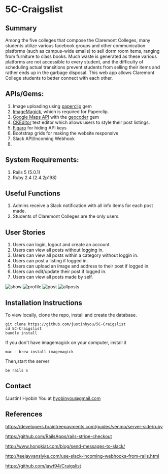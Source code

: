 5C-Craigslist
=================
Summary
-------
Among the five colleges that compose the Claremont Colleges, many students utilize various facebook groups and other communication platforms (such as campus-wide emails) to sell dorm room items, ranging from furniture to class books. Much waste is generated as these various platforms are not accessible to every student, and the difficulty of scheduling actual transitions prevent students from selling their items and rather ends up in the garbage disposal. This web app allows Claremont College students to better connect with each other.

APIs/Gems:
-------
1. Image uploading using <a href="https://github.com/thoughtbot/paperclip">paperclip</a> gem
2. <a href="https://github.com/thoughtbot/paperclip#image-processor">ImageMagick</a>, which is required for Paperclip.
3. <a href="https://developers.google.com/maps/web/">Google Maps API</a> with the <a href="https://github.com/alexreisner/geocoder"> geocoder</a> gem
4. <a href= "https://www.ckeditor.com">CKEditor</a> text editor which allows users to style their post listings.
5. <a href="https://github.com/laserlemon/figaro">Figaro</a> for hiding API keys
6. Bootstrap grids for making the website responsive
7. Slack API/Incoming Webhook
8. 

System Requirements:
-------
1. Rails 5 (5.0.1)
2. Ruby 2.4 (2.4.2p198)

Useful Functions
-------
1. Admins receive a Slack notification with all info items for each post made.
2. Students of Claremont Colleges are the only users. 

User Stories
-------
1. Users can login, logout and create an account.
2. Users can view all posts without logging in.
3. Users can view all posts within a category without loggin in.
4. Users can post a listing if logged in.
5. Users can upload an image and address to their post if logged in.
6. Users can edit/update their post if logged in.
8. Users can view all posts made by self. 

![show](https://cloud.githubusercontent.com/assets/22533214/25117292/75a8724c-23df-11e7-9f4b-0ed4c9898a0a.png)
![profile](https://cloud.githubusercontent.com/assets/22533214/25117295/75a99adc-23df-11e7-8119-3030ea75dabf.png)
![post](https://cloud.githubusercontent.com/assets/22533214/25117291/759dc90a-23df-11e7-9d1e-0a696a62c700.png)
![allposts](https://cloud.githubusercontent.com/assets/22533214/25117293/75a8b9a0-23df-11e7-846e-84ab82b9e3cd.png)

Installation Instructions
-------
To view locally, clone the repo, install and create the database.
```
git clone https://github.com/justinhyou/5C-Craigslist
cd 5C-Craigslist
bundle install
```

If you don't have imagemagick on your computer, install it
```
mac - brew install imagemagick
```

Then,start the server
```
be rails s
```

Contact
-------
(Justin) Hyobin You at hyobinyou@gmail.com

References 
-------
https://developers.braintreepayments.com/guides/venmo/server-side/ruby

https://github.com/RailsApps/rails-stripe-checkout

http://www.hongkiat.com/blog/send-messages-to-slack/

http://teejayvanslyke.com/use-slack-incoming-webhooks-from-rails.html

https://github.com/jawt94/Craigslist
